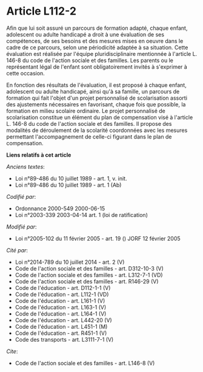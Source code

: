 # Article L112-2

Afin que lui soit assuré un parcours de formation adapté, chaque enfant, adolescent ou adulte handicapé a droit à une
évaluation de ses compétences, de ses besoins et des mesures mises en oeuvre dans le cadre de ce parcours, selon une
périodicité adaptée à sa situation. Cette évaluation est réalisée par l'équipe pluridisciplinaire mentionnée à l'article L.
146-8 du code de l'action sociale et des familles. Les parents ou le représentant légal de l'enfant sont obligatoirement
invités à s'exprimer à cette occasion. 

En fonction des résultats de l'évaluation, il est proposé à chaque enfant, adolescent ou adulte handicapé, ainsi qu'à sa
famille, un parcours de formation qui fait l'objet d'un projet personnalisé de scolarisation assorti des ajustements
nécessaires en favorisant, chaque fois que possible, la formation en milieu scolaire ordinaire. Le projet personnalisé de
scolarisation constitue un élément du plan de compensation visé à l'article L. 146-8 du code de l'action sociale et des
familles. Il propose des modalités de déroulement de la scolarité coordonnées avec les mesures permettant l'accompagnement de
celle-ci figurant dans le plan de compensation.

**Liens relatifs à cet article**

_Anciens textes_:

  - Loi n°89-486 du 10 juillet 1989 - art. 1, v. init.
  - Loi n°89-486 du 10 juillet 1989 - art. 1 (Ab)

_Codifié par_:

  - Ordonnance 2000-549 2000-06-15
  - Loi n°2003-339 2003-04-14 art. 1 (loi de ratification)

_Modifié par_:

  - Loi n°2005-102 du 11 février 2005 - art. 19 () JORF 12 février 2005

_Cité par_:

  - Loi n°2014-789 du 10 juillet 2014 - art. 2 (V)
  - Code de l'action sociale et des familles - art. D312-10-3 (V)
  - Code de l'action sociale et des familles - art. L312-7-1 (VD)
  - Code de l'action sociale et des familles - art. R146-29 (V)
  - Code de l'éducation - art. D112-1-1 (V)
  - Code de l'éducation - art. L112-1 (VD)
  - Code de l'éducation - art. L161-1 (V)
  - Code de l'éducation - art. L163-1 (V)
  - Code de l'éducation - art. L164-1 (V)
  - Code de l'éducation - art. L442-20 (V)
  - Code de l'éducation - art. L451-1 (M)
  - Code de l'éducation - art. R451-1 (V)
  - Code des transports - art. L3111-7-1 (V)

_Cite_:

  - Code de l'action sociale et des familles - art. L146-8 (V)
